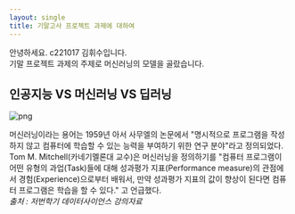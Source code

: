 ```yaml
---
layout: single
title: 기말고사 프로젝트 과제에 대하여
---
```


안녕하세요. c221017 김휘수입니다.<br>
기말 프로젝트 과제의 주제로 머신러닝의 모델을 골랐습니다.

## 인공지능 VS 머신러닝 VS 딥러닝
![png](https://drive.google.com/uc?id=1VuEpvEl4uezs3AMFq5vu6pLOouJsCLUR) <br>

머신러닝이라는 용어는 1959년 아서 사무엘의 논문에서 "명시적으로 프로그램을 작성하지 않고 컴퓨터에 학습할 수 있는 능력을 부여하기 위한 연구 분야"라고 정의되었다. <br>
Tom M. Mitchell(카네기멜론대 교수)은 머신러닝을 정의하기를 "컴퓨터 프로그램이 어떤 유형의 과업(Task)들에 대해 성과평가 지표(Performance measure)의 관점에서 경험(Experience)으로부터 배워서, 만약 성과평가 지표의 값이 향상이 된다면 컴퓨터 프로그램은 학습을 할 수 있다." 고 언급했다.<br>
*출처 : 저번학기 데이터사이언스 강의자료*
